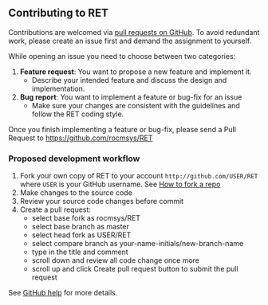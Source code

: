 ## Contributing to RET

Contributions are welcomed via [pull requests on GitHub](https://github.com/rocmsys/RET/pulls). 
To avoid redundant work, please create an issue first and demand the assignment to yourself.

While opening an issue you need to choose between two categories:
1. **Feature request**: You want to propose a new feature and implement it.
    - Describe your intended feature and discuss the design and implementation.
2. **Bug report**: You want to implement a feature or bug-fix for an issue
    - Make sure your changes are consistent with the guidelines and follow the RET coding style.
    
Once you finish implementing a feature or bug-fix, please send a Pull Request to https://github.com/rocmsys/RET

### Proposed development workflow
1. Fork your own copy of RET to your account ```http://github.com/USER/RET``` where ```USER``` is your GitHub username. See [How to fork a repo](https://help.github.com/en/github/getting-started-with-github/fork-a-repo)
2. Make changes to the source code
3. Review your source code changes before commit
4. Create a pull request:
    - select base fork as rocmsys/RET
    - select base branch as master
    - select head fork as USER/RET
    - select compare branch as your-name-initials/new-branch-name
    - type in the title and comment
    - scroll down and review all code change once more
    - scroll up and click Create pull request button to submit the pull request
    
See [GitHub help](https://help.github.com/en/github/getting-started-with-github/fork-a-repo) for more details.
